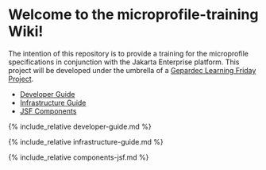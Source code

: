 # Welcome to the microprofile-training Wiki!

The intention of this repository is to provide a training for the microprofile specifications in conjunction with the Jakarta Enterprise platform.
This project will be developed under the umbrella of a [Gepardec Learning Friday Project](https://www.gepardec.com/learning-friday/). 

* [Developer Guide](#developer-guide)
* [Infrastructure Guide](#infrastructure-guide)
* [JSF Components](#components-jsf)

{% include_relative developer-guide.md %}

{% include_relative infrastructure-guide.md %}

{% include_relative components-jsf.md %}
 